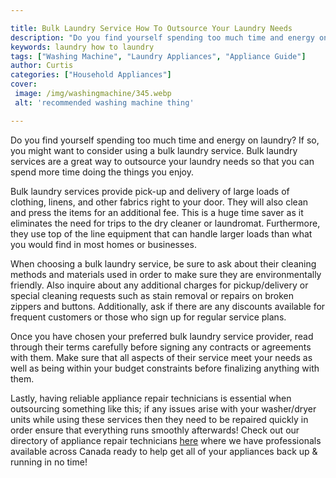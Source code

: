 ```yaml
---

title: Bulk Laundry Service How To Outsource Your Laundry Needs
description: "Do you find yourself spending too much time and energy on laundry? If so, you might want to consider using a bulk laundry service....lets find out"
keywords: laundry how to laundry
tags: ["Washing Machine", "Laundry Appliances", "Appliance Guide"]
author: Curtis
categories: ["Household Appliances"]
cover: 
 image: /img/washingmachine/345.webp
 alt: 'recommended washing machine thing'

---
```


Do you find yourself spending too much time and energy on laundry? If so, you might want to consider using a bulk laundry service. Bulk laundry services are a great way to outsource your laundry needs so that you can spend more time doing the things you enjoy. 

Bulk laundry services provide pick-up and delivery of large loads of clothing, linens, and other fabrics right to your door. They will also clean and press the items for an additional fee. This is a huge time saver as it eliminates the need for trips to the dry cleaner or laundromat. Furthermore, they use top of the line equipment that can handle larger loads than what you would find in most homes or businesses. 

When choosing a bulk laundry service, be sure to ask about their cleaning methods and materials used in order to make sure they are environmentally friendly. Also inquire about any additional charges for pickup/delivery or special cleaning requests such as stain removal or repairs on broken zippers and buttons. Additionally, ask if there are any discounts available for frequent customers or those who sign up for regular service plans. 

Once you have chosen your preferred bulk laundry service provider, read through their terms carefully before signing any contracts or agreements with them. Make sure that all aspects of their service meet your needs as well as being within your budget constraints before finalizing anything with them. 

Lastly, having reliable appliance repair technicians is essential when outsourcing something like this; if any issues arise with your washer/dryer units while using these services then they need to be repaired quickly in order ensure that everything runs smoothly afterwards! Check out our directory of appliance repair technicians [here](./pages/appliance-repair-technicians/) where we have professionals available across Canada ready to help get all of your appliances back up & running in no time!
